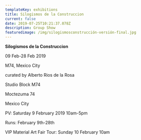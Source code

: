 ```yaml
---
templateKey: exhibitions
title: Silogismos de la Construccion
current: false
date: 2019-07-25T10:21:37.078Z
description: Group Show
featuredimage: /img/silogismosconstrucción-versión-final.jpg
---
```

**Silogismos de la Construccion**

09 Feb-28 Feb 2019

M74, Mexico City

curated by Alberto Rios de la Rosa

 

Studio Block M74

Moctezuma 74

Mexico City



PV: Saturday 9 February 2019 10am-5pm

Runs: February 9th-28th

VIP Material Art Fair Tour: Sunday 10 February 10am
